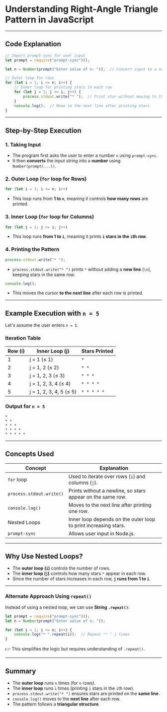 # **Understanding Right-Angle Triangle Pattern in JavaScript**  
---

## **Code Explanation**
```javascript
// Import prompt-sync for user input
let prompt = require("prompt-sync")();

let n = Number(prompt("Enter value of n: "));  // Convert input to a number

// Outer loop for rows
for (let i = 1; i <= n; i++) {
    // Inner loop for printing stars in each row
    for (let j = 1; j <= i; j++) {
        process.stdout.write("* ");  // Print star without moving to the next line
    }
    console.log();  // Move to the next line after printing stars
}
```

---

## **Step-by-Step Execution**
### **1. Taking Input**
- The program first asks the user to enter a number `n` using `prompt-sync`.
- It then **converts** the input string into a **number** using `Number(prompt(...))`.

### **2. Outer Loop (`for` loop for Rows)**
```javascript
for (let i = 1; i <= n; i++)
```
- This loop runs from **1 to `n`**, meaning it controls **how many rows** are printed.

### **3. Inner Loop (`for` loop for Columns)**
```javascript
for (let j = 1; j <= i; j++)
```
- This loop runs **from 1 to `i`**, meaning it prints **`i` stars in the `i`th row**.

### **4. Printing the Pattern**
```javascript
process.stdout.write("* ");  
```
- `process.stdout.write("* ")` prints `*` without adding a **new line** (`\n`), keeping stars in the same row.

```javascript
console.log();
```
- This moves the cursor **to the next line** after each row is printed.

---

## **Example Execution with `n = 5`**
Let's assume the user enters `n = 5`.  

### **Iteration Table**
| **Row (i)** | **Inner Loop (j)** | **Stars Printed** |
|------------|-----------------|----------------|
| 1          | j = 1 (≤ 1)      | `*` |
| 2          | j = 1, 2 (≤ 2)   | `* *` |
| 3          | j = 1, 2, 3 (≤ 3) | `* * *` |
| 4          | j = 1, 2, 3, 4 (≤ 4) | `* * * *` |
| 5          | j = 1, 2, 3, 4, 5 (≤ 5) | `* * * * *` |

### **Output for `n = 5`**
```
* 
* * 
* * * 
* * * * 
* * * * * 
```

---

## **Concepts Used**
| **Concept** | **Explanation** |
|------------|---------------|
| `for` loop | Used to iterate over rows (`i`) and columns (`j`). |
| `process.stdout.write()` | Prints without a newline, so stars appear on the same row. |
| `console.log()` | Moves to the next line after printing one row. |
| Nested Loops | Inner loop depends on the outer loop to print increasing stars. |
| `prompt-sync` | Allows user input in Node.js. |

---

## **Why Use Nested Loops?**
- The **outer loop (`i`)** controls the number of rows.
- The **inner loop (`j`)** controls how many stars `*` appear in each row.
- Since the number of stars increases in each row, **`j` runs from 1 to `i`**.

---

### **Alternate Approach Using `repeat()`**
Instead of using a nested loop, we can use **String `.repeat()`**:
```javascript
let prompt = require("prompt-sync")();
let n = Number(prompt("Enter value of n: "));

for (let i = 1; i <= n; i++) {
    console.log("* ".repeat(i));  // Repeat "* " i times
}
```
👉 This simplifies the logic but requires understanding of `.repeat()`.

---

## **Summary**
- The **outer loop** runs `n` times (for `n` rows).
- The **inner loop** runs `i` times (printing `i` stars in the `i`th row).
- `process.stdout.write("* ")` ensures stars are printed on the **same line**.
- `console.log()` moves to the **next line** after each row.
- The pattern follows a **triangular structure**.